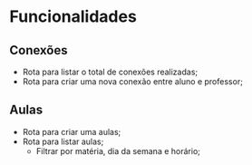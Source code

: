 # Funcionalidades

## Conexões

- Rota para listar o total de conexões realizadas;
- Rota para criar uma nova conexão entre aluno e professor;

## Aulas

- Rota para criar uma aulas;
- Rota para listar aulas;
    - Filtrar por matéria, dia da semana e horário;
